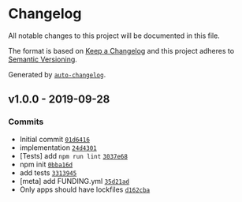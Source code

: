 # Changelog

All notable changes to this project will be documented in this file.

The format is based on [Keep a Changelog](https://keepachangelog.com/en/1.0.0/)
and this project adheres to [Semantic Versioning](https://semver.org/spec/v2.0.0.html).

Generated by [`auto-changelog`](https://github.com/CookPete/auto-changelog).

## v1.0.0 - 2019-09-28

### Commits

- Initial commit [`01d6416`](https://github.com/ljharb/es-array-method-boxes-properly/commit/01d64169b5734501b0f5ee4fb12019bd16f3a8bc)
- implementation [`24d4301`](https://github.com/ljharb/es-array-method-boxes-properly/commit/24d4301bccd898e4207a904422a2bd45331991f5)
- [Tests] add `npm run lint` [`3037e68`](https://github.com/ljharb/es-array-method-boxes-properly/commit/3037e680d6cee9980670cb144cb33891705960ab)
- npm init [`0bba16d`](https://github.com/ljharb/es-array-method-boxes-properly/commit/0bba16deedd937bee5d59af9a3762215f6b34c60)
- add tests [`3313945`](https://github.com/ljharb/es-array-method-boxes-properly/commit/33139455c951888d45eb7ead3856f33d20f72ee5)
- [meta] add FUNDING.yml [`35d21ad`](https://github.com/ljharb/es-array-method-boxes-properly/commit/35d21ad5af641b3a43485d988db73c9b6badf76a)
- Only apps should have lockfiles [`d162cba`](https://github.com/ljharb/es-array-method-boxes-properly/commit/d162cba8c5259d1c993e54464ada470e7a521160)
